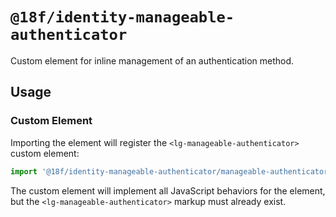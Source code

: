# `@18f/identity-manageable-authenticator`

Custom element for inline management of an authentication method.

## Usage

### Custom Element

Importing the element will register the `<lg-manageable-authenticator>` custom element:

```ts
import '@18f/identity-manageable-authenticator/manageable-authenticator-element';
```

The custom element will implement all JavaScript behaviors for the element, but the `<lg-manageable-authenticator>` markup must already exist.
